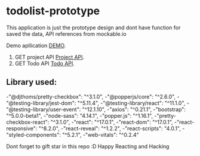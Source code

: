 # todolist-prototype

This application is just the prototype design and dont have function for saved the data,
API references from mockable.io

Demo apllication [DEMO](https://nozura-todolist.netlify.app/).

   1. GET project API [Project API](https://demo0129790.mockable.io/getProject).
   2. GET Todo API [Todo API](https://demo0129790.mockable.io/getTodolist).

## Library used:

  -"@djthoms/pretty-checkbox": "^3.1.0",
  -"@popperjs/core": "^2.6.0",
  -"@testing-library/jest-dom": "^5.11.4",
  -"@testing-library/react": "^11.1.0",
  -"@testing-library/user-event": "^12.1.10",
  -"axios": "^0.21.1",
  -"bootstrap": "^5.0.0-beta1",
  -"node-sass": "4.14.1",
  -"popper.js": "^1.16.1",
  -"pretty-checkbox-react": "^3.1.0",
  -"react": "^17.0.1",
  -"react-dom": "^17.0.1",
  -"react-responsive": "^8.2.0",
  -"react-reveal": "^1.2.2",
  -"react-scripts": "4.0.1",
  -"styled-components": "^5.2.1",
  -"web-vitals": "^0.2.4"

Dont forget to gift star in this repo :D
Happy Reacting and Hacking